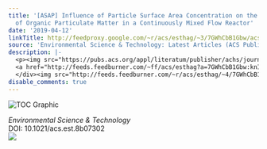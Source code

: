 ```yaml
---
title: '[ASAP] Influence of Particle Surface Area Concentration on the Production
  of Organic Particulate Matter in a Continuously Mixed Flow Reactor'
date: '2019-04-12'
linkTitle: http://feedproxy.google.com/~r/acs/esthag/~3/7GWhCbB1Gbw/acs.est.8b07302
source: 'Environmental Science & Technology: Latest Articles (ACS Publications)'
description: |-
  <p><img src="https://pubs.acs.org/appl/literatum/publisher/achs/journals/content/esthag/0/esthag.ahead-of-print/acs.est.8b07302/20190412/images/medium/es-2018-07302r_0005.gif" alt="TOC Graphic"/></p><div><cite>Environmental Science & Technology</cite></div><div>DOI: 10.1021/acs.est.8b07302</div><div class="feedflare">
  <a href="http://feeds.feedburner.com/~ff/acs/esthag?a=7GWhCbB1Gbw:knI9MIDBg4E:yIl2AUoC8zA"><img src="http://feeds.feedburner.com/~ff/acs/esthag?d=yIl2AUoC8zA" border="0"></img></a>
  </div><img src="http://feeds.feedburner.com/~r/acs/esthag/~4/7GWhCbB1Gbw" height="1" width="1" ...
disable_comments: true
---
```

<p><img src="https://pubs.acs.org/appl/literatum/publisher/achs/journals/content/esthag/0/esthag.ahead-of-print/acs.est.8b07302/20190412/images/medium/es-2018-07302r_0005.gif" alt="TOC Graphic"/></p><div><cite>Environmental Science & Technology</cite></div><div>DOI: 10.1021/acs.est.8b07302</div><div class="feedflare">
<a href="http://feeds.feedburner.com/~ff/acs/esthag?a=7GWhCbB1Gbw:knI9MIDBg4E:yIl2AUoC8zA"><img src="http://feeds.feedburner.com/~ff/acs/esthag?d=yIl2AUoC8zA" border="0"></img></a>
</div><img src="http://feeds.feedburner.com/~r/acs/esthag/~4/7GWhCbB1Gbw" height="1" width="1" ...